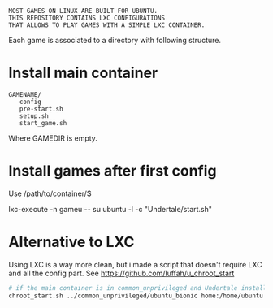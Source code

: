 ```
MOST GAMES ON LINUX ARE BUILT FOR UBUNTU.
THIS REPOSITORY CONTAINS LXC CONFIGURATIONS 
THAT ALLOWS TO PLAY GAMES WITH A SIMPLE LXC CONTAINER.
```
Each game is associated to a directory with following structure.

# Install main container
```
GAMENAME/
   config
   pre-start.sh
   setup.sh
   start_game.sh
```
Where GAMEDIR is empty.


# Install games after first config
Use /path/to/container/$

lxc-execute -n gameu -- su ubuntu -l -c "Undertale/start.sh"

# Alternative to LXC
Using LXC is a way more clean, but i made a script that doesn't require LXC and all the config part. 
See https://github.com/luffah/u_chroot_start
```sh
# if the main container is in common_unprivileged and Undertale installed in adifferent home
chroot_start.sh ../common_unprivileged/ubuntu_bionic home:/home/ubuntu /home/ubuntu "Undertale/start.sh"
```
